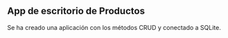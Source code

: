 ## App de escritorio de Productos
Se ha creado una aplicación con los métodos CRUD y conectado a SQLite.
